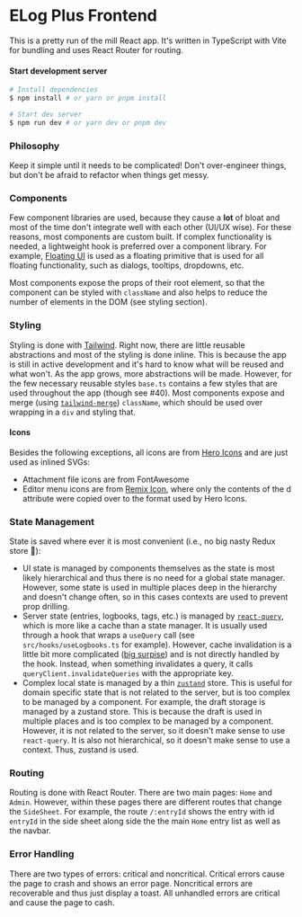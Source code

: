 # ELog Plus Frontend

This is a pretty run of the mill React app. It's written in TypeScript with Vite for bundling and uses React Router for routing.

#### Start development server

```bash
# Install dependencies
$ npm install # or yarn or pnpm install

# Start dev server
$ npm run dev # or yarn dev or pnpm dev
```

### Philosophy

Keep it simple until it needs to be complicated! Don't over-engineer things, but don't be afraid to refactor when things get messy.

### Components

Few component libraries are used, because they cause a **lot** of bloat and most of the time don't integrate well with each other (UI/UX wise). For these reasons, most components are custom built. If complex functionality is needed, a lightweight hook is preferred over a component library. For example, [Floating UI](https://floating-ui.com/) is used as a floating primitive that is used for all floating functionality, such as dialogs, tooltips, dropdowns, etc.

Most components expose the props of their root element, so that the component can be styled with `className` and also helps to reduce the number of elements in the DOM (see styling section).

### Styling

Styling is done with [Tailwind](https://tailwindcss.com/). Right now, there are little reusable abstractions and most of the styling is done inline. This is because the app is still in active development and it's hard to know what will be reused and what won't. As the app grows, more abstractions will be made. However, for the few necessary reusable styles `base.ts` contains a few styles that are used throughout the app (though see #40). Most components expose and merge (using [`tailwind-merge`](https://www.npmjs.com/package/tailwind-merge)) `className`, which should be used over wrapping in a `div` and styling that.

#### Icons

Besides the following exceptions, all icons are from [Hero Icons](https://heroicons.com/) and are just used as inlined SVGs:

- Attachment file icons are from FontAwesome
- Editor menu icons are from [Remix Icon](https://remixicon.com/), where only the contents of the d attribute were copied over to the format used by Hero Icons.

### State Management

State is saved where ever it is most convenient (i.e., no big nasty Redux store 🎉):

- UI state is managed by components themselves as the state is most likely hierarchical and thus there is no need for a global state manager. However, some state is used in multiple places deep in the hierarchy and doesn't change often, so in this cases contexts are used to prevent prop drilling.
- Server state (entries, logbooks, tags, etc.) is managed by [`react-query`](https://react-query.tanstack.com/), which is more like a cache than a state manager. It is usually used through a hook that wraps a `useQuery` call (see `src/hooks/useLogbooks.ts` for example). However, cache invalidation is a little bit more complicated ([big surpise](https://martinfowler.com/bliki/TwoHardThings.html)) and is not directly handled by the hook. Instead, when something invalidates a query, it calls `queryClient.invalidateQueries` with the appropriate key.
- Complex local state is managed by a thin [`zustand`](https://github.com/pmndrs/zustand) store. This is useful for domain specific state that is not related to the server, but is too complex to be managed by a component. For example, the draft storage is managed by a zustand store. This is because the draft is used in multiple places and is too complex to be managed by a component. However, it is not related to the server, so it doesn't make sense to use `react-query`. It is also not hierarchical, so it doesn't make sense to use a context. Thus, zustand is used.

### Routing

Routing is done with React Router. There are two main pages: `Home` and `Admin`. However, within these pages there are different routes that change the `SideSheet`. For example, the route `/:entryId` shows the entry with id `entryId` in the side sheet along side the the main `Home` entry list as well as the navbar.

### Error Handling

There are two types of errors: critical and noncritical. Critical errors cause the page to crash and shows an error page. Noncritical errors are recoverable and thus just display a toast. All unhandled errors are critical and cause the page to cash.
